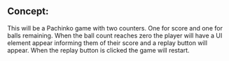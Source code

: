 ## Concept:

This will be a Pachinko game with two counters. One for score and one for balls remaining. 
When the ball count reaches zero the player will have a UI element appear informing them of their score and a replay button will appear. 
When the replay button is clicked the game will restart. 
